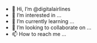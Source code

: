 - 👋 Hi, I’m @digitalairlines
- 👀 I’m interested in ...
- 🌱 I’m currently learning ...
- 💞️ I’m looking to collaborate on ...
- 📫 How to reach me ...

<!---
digitalairlines/digitalairlines is a ✨ special ✨ repository because its `README.md` (this file) appears on your GitHub profile.
You can click the Preview link to take a look at your changes.
--->
